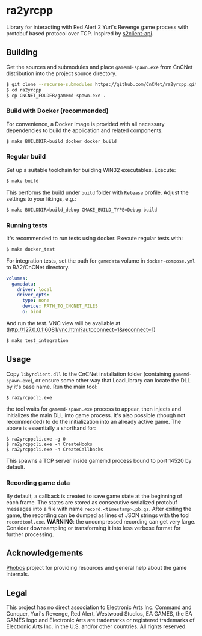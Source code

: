 # ra2yrcpp

Library for interacting with Red Alert 2 Yuri's Revenge game process with protobuf based protocol over TCP. Inspired by [s2client-api](https://github.com/Blizzard/s2client-api).

## Building

Get the sources and submodules and place `gamemd-spawn.exe` from CnCNet distribution into the project source directory.

```bash
$ git clone --recurse-submodules https://github.com/CnCNet/ra2yrcpp.git
$ cd ra2yrcpp
$ cp CNCNET_FOLDER/gamemd-spawn.exe .
```

### Build with Docker (recommended)

For convenience, a Docker image is provided with all necessary dependencies to build the application and related components.

```bash
$ make BUILDDIR=build_docker docker_build
```

### Regular build

Set up a suitable toolchain for building WIN32 executables. Execute:

```bash
$ make build
```

This performs the build under `build` folder with `Release` profile. Adjust the settings to your likings, e.g.:

```bash
$ make BUILDDIR=build_debug CMAKE_BUILD_TYPE=Debug build
```

### Running tests

It's recommended to run tests using docker. Execute regular tests with:

```bash
$ make docker_test
```

For integration tests, set the path for `gamedata` volume in `docker-compose.yml` to RA2/CnCNet directory.

```yaml
volumes:
  gamedata:
    driver: local
    driver_opts:
      type: none
      device: PATH_TO_CNCNET_FILES
      o: bind
```

And run the test. VNC view will be available at (http://127.0.0.1:6081/vnc.html?autoconnect=1&reconnect=1)

```bash
$ make test_integration
```

## Usage

Copy `libyrclient.dll` to the CnCNet installation folder (containing `gamemd-spawn.exe`), or ensure some other way that LoadLibrary can locate the DLL by it's base name. Run the main tool:

```bash
$ ra2yrcppcli.exe
```

the tool waits for `gamemd-spawn.exe` process to appear, then injects and initializes the main DLL into game process. It's also possible (though not recommended) to do the initialization into an already active game. The above is essentially a shorthand for:

```
$ ra2yrcppcli.exe -g 0
$ ra2yrcppcli.exe -n CreateHooks
$ ra2yrcppcli.exe -n CreateCallbacks
```

This spawns a TCP server inside gamemd process bound to port 14520 by default.

### Recording game data

By default, a callback is created to save game state at the beginning of each frame. The states are stored as consecutive serialized protobuf messages into a file with name `record.<timestamp>.pb.gz`. After exiting the game, the recording can be dumped as lines of JSON strings with the tool `recordtool.exe`. **WARNING**: the uncompressed recording can get very large. Consider downsampling or transforming it into less verbose format for further processing.

## Acknowledgements

[Phobos](https://github.com/Phobos-developers/Phobos) project for providing resources and general help about the game internals.

## Legal

This project has no direct association to Electronic Arts Inc. Command and Conquer, Yuri's Revenge, Red Alert, Westwood Studios, EA GAMES, the EA GAMES logo and Electronic Arts are trademarks or registered trademarks of Electronic Arts Inc. in the U.S. and/or other countries. All rights reserved.
